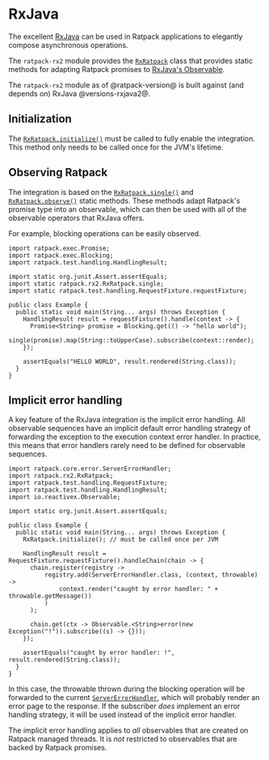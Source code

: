 # RxJava

The excellent [RxJava](https://github.com/Netflix/RxJava) can be used in Ratpack applications to elegantly compose asynchronous operations.

The `ratpack-rx2` module provides the [`RxRatpack`](api/ratpack/rx2/RxRatpack.html) class that provides static methods for adapting Ratpack promises to [RxJava's Observable](https://github.com/Netflix/RxJava/wiki/Observable).

The `ratpack-rx2` module as of @ratpack-version@ is built against (and depends on) RxJava @versions-rxjava2@.

## Initialization

The [`RxRatpack.initialize()`](api/ratpack/rx2/RxRatpack.html#initialize--) must be called to fully enable the integration.
This method only needs to be called once for the JVM's lifetime.

## Observing Ratpack

The integration is based on the [`RxRatpack.single()`](api/ratpack/rx2/RxRatpack.html#single-ratpack.exec.Promise-) and [`RxRatpack.observe()`](api/ratpack/rx/RxRatpack.html#observe-ratpack.exec.Promise-) static methods.
These methods adapt Ratpack's promise type into an observable, which can then be used with all of the observable operators that RxJava offers.

For example, blocking operations can be easily observed.

```language-java
import ratpack.exec.Promise;
import ratpack.exec.Blocking;
import ratpack.test.handling.HandlingResult;

import static org.junit.Assert.assertEquals;
import static ratpack.rx2.RxRatpack.single;
import static ratpack.test.handling.RequestFixture.requestFixture;

public class Example {
  public static void main(String... args) throws Exception {
    HandlingResult result = requestFixture().handle(context -> {
      Promise<String> promise = Blocking.get(() -> "hello world");
      single(promise).map(String::toUpperCase).subscribe(context::render);
    });

    assertEquals("HELLO WORLD", result.rendered(String.class));
  }
}
```

## Implicit error handling

A key feature of the RxJava integration is the implicit error handling.
All observable sequences have an implicit default error handling strategy of forwarding the exception to the execution context error handler.
In practice, this means that error handlers rarely need to be defined for observable sequences.

```language-java
import ratpack.core.error.ServerErrorHandler;
import ratpack.rx2.RxRatpack;
import ratpack.test.handling.RequestFixture;
import ratpack.test.handling.HandlingResult;
import io.reactivex.Observable;

import static org.junit.Assert.assertEquals;

public class Example {
  public static void main(String... args) throws Exception {
    RxRatpack.initialize(); // must be called once per JVM

    HandlingResult result = RequestFixture.requestFixture().handleChain(chain -> {
      chain.register(registry ->
          registry.add(ServerErrorHandler.class, (context, throwable) ->
              context.render("caught by error handler: " + throwable.getMessage())
          )
      );

      chain.get(ctx -> Observable.<String>error(new Exception("!")).subscribe((s) -> {}));
    });

    assertEquals("caught by error handler: !", result.rendered(String.class));
  }
}
```

In this case, the throwable thrown during the blocking operation will be forwarded to the current [`ServerErrorHandler`](api/ratpack/error/ServerErrorHandler.html), which will probably render an error page to the response.
If the subscriber _does_ implement an error handling strategy, it will be used instead of the implicit error handler.

The implicit error handling applies to _all_ observables that are created on Ratpack managed threads.
It is _not_ restricted to observables that are backed by Ratpack promises.
